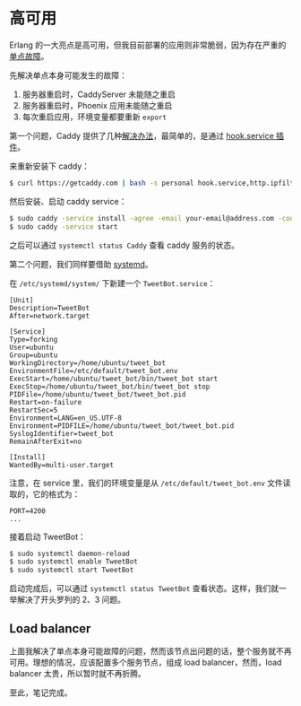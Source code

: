 # 高可用

Erlang 的一大亮点是高可用，但我目前部署的应用则非常脆弱，因为存在严重的[单点故障](https://en.wikipedia.org/wiki/Single_point_of_failure)。

先解决单点本身可能发生的故障：

1. 服务器重启时，CaddyServer 未能随之重启
2. 服务器重启时，Phoenix 应用未能随之重启
3. 每次重启应用，环境变量都要重新 `export`

第一个问题，Caddy 提供了几种[解决办法](https://github.com/mholt/caddy/wiki/Caddy-as-a-service-examples)，最简单的，是通过 [hook.service 插件](https://github.com/hacdias/caddy-service)。

来重新安装下 caddy：

```sh
$ curl https://getcaddy.com | bash -s personal hook.service,http.ipfilter,http.ratelimit
```
然后安装、启动 caddy service：

```sh
$ sudo caddy -service install -agree -email your-email@address.com -conf /home/ubuntu/Caddyfile
$ sudo caddy -service start
```
之后可以通过 `systemctl status Caddy` 查看 caddy 服务的状态。


第二个问题，我们同样要借助 [systemd](https://hexdocs.pm/distillery/guides/systemd.html)。

在 `/etc/systemd/system/` 下新建一个 `TweetBot.service`：

```
[Unit]
Description=TweetBot
After=network.target

[Service]
Type=forking
User=ubuntu
Group=ubuntu
WorkingDirectory=/home/ubuntu/tweet_bot
EnvironmentFile=/etc/default/tweet_bot.env
ExecStart=/home/ubuntu/tweet_bot/bin/tweet_bot start
ExecStop=/home/ubuntu/tweet_bot/bin/tweet_bot stop
PIDFile=/home/ubuntu/tweet_bot/tweet_bot.pid
Restart=on-failure
RestartSec=5
Environment=LANG=en_US.UTF-8
Environment=PIDFILE=/home/ubuntu/tweet_bot/tweet_bot.pid
SyslogIdentifier=tweet_bot
RemainAfterExit=no

[Install]
WantedBy=multi-user.target
```
注意，在 service 里，我们的环境变量是从 `/etc/default/tweet_bot.env` 文件读取的，它的格式为：

```
PORT=4200
...
```

接着启动 TweetBot：

```sh
$ sudo systemctl daemon-reload
$ sudo systemctl enable TweetBot
$ sudo systemctl start TweetBot
```
启动完成后，可以通过 `systemctl status TweetBot` 查看状态。这样，我们就一举解决了开头罗列的 2、3 问题。

## Load balancer

上面我解决了单点本身可能故障的问题，然而该节点出问题的话，整个服务就不再可用。理想的情况，应该配置多个服务节点，组成 load balancer，然而，load balancer 太贵，所以暂时就不再折腾。

至此，笔记完成。
